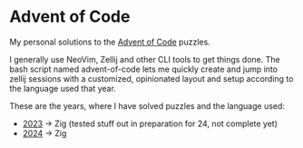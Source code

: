 Advent of Code
==============

My personal solutions to the [Advent of Code](https://adventofcode.com/) puzzles.

I generally use NeoVim, Zellij and other CLI tools to get things done.
The bash script named advent-of-code lets me quickly create and jump into zellij sessions
with a customized, opinionated layout and setup according to the language used that year.

These are the years, where I have solved puzzles and the language used:

* [2023](23) -> Zig (tested stuff out in preparation for 24, not complete yet)
* [2024](24) -> Zig
